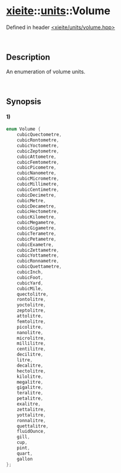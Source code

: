 # [xieite](../../xieite.md)\:\:[units](../../units.md)\:\:Volume
Defined in header [<xieite/units/volume.hpp>](../../../include/xieite/units/volume.hpp)

&nbsp;

## Description
An enumeration of volume units.

&nbsp;

## Synopsis
#### 1)
```cpp
enum Volume {
	cubicQuectometre,
	cubicRontometre,
	cubicYoctometre,
	cubicZeptometre,
	cubicAttometre,
	cubicFemtometre,
	cubicPicometre,
	cubicNanometre,
	cubicMicrometre,
	cubicMillimetre,
	cubicCentimetre,
	cubicDecimetre,
	cubicMetre,
	cubicDecametre,
	cubicHectometre,
	cubicKilometre,
	cubicMegametre,
	cubicGigametre,
	cubicTerametre,
	cubicPetametre,
	cubicExametre,
	cubicZettametre,
	cubicYottametre,
	cubicRonnametre,
	cubicQuettametre,
	cubicInch,
	cubicFoot,
	cubicYard,
	cubicMile,
	quectolitre,
	rontolitre,
	yoctolitre,
	zeptolitre,
	attolitre,
	femtolitre,
	picolitre,
	nanolitre,
	microlitre,
	millilitre,
	centilitre,
	decilitre,
	litre,
	decalitre,
	hectolitre,
	kilolitre,
	megalitre,
	gigalitre,
	teralitre,
	petalitre,
	exalitre,
	zettalitre,
	yottalitre,
	ronnalitre,
	quettalitre,
	fluidOunce,
	gill,
	cup,
	pint,
	quart,
	gallon
};
```
